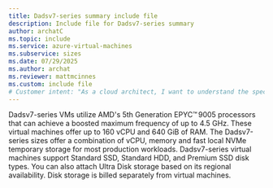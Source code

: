```yaml
---
title: Dadsv7-series summary include file
description: Include file for Dadsv7-series summary
author: archatC
ms.topic: include
ms.service: azure-virtual-machines
ms.subservice: sizes
ms.date: 07/29/2025
ms.author: archat
ms.reviewer: mattmcinnes
ms.custom: include file
# Customer intent: "As a cloud architect, I want to understand the specifications and capabilities of Dadsv7-series virtual machines, so that I can determine their suitability for my production workloads and storage requirements."
---
```

Dadsv7-series VMs utilize AMD's 5th Generation EPYC™ 9005 processors that can achieve a boosted maximum frequency of up to 4.5 GHz. These virtual machines offer up to 160 vCPU and 640 GiB of RAM. The Dadsv7-series sizes offer a combination of vCPU, memory and fast local NVMe temporary storage for most production workloads. Dadsv7-series virtual machines support Standard SSD, Standard HDD, and Premium SSD disk types. You can also attach Ultra Disk storage based on its regional availability. Disk storage is billed separately from virtual machines.
